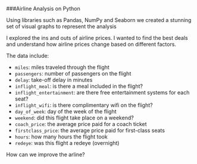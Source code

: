 ###Airline Analysis on Python

Using libraries such as Pandas, NumPy and Seaborn we created a stunning set of visual graphs to represent the analysis

I explored the ins and outs of airline prices. I wanted to find the best deals and understand how airline prices change based on different factors.

The data include:
- `miles`: miles traveled through the flight
- `passengers`: number of passengers on the flight
- `delay`: take-off delay in minutes
- `inflight_meal`: is there a meal included in the flight?
- `inflight_entertainment`: are there free entertainment systems for each seat?
- `inflight_wifi`: is there complimentary wifi on the flight?
- `day_of_week`: day of the week of the flight
- `weekend`: did this flight take place on a weekend?
- `coach_price`: the average price paid for a coach ticket
- `firstclass_price`: the average price paid for first-class seats
- `hours`: how many hours the flight took
- `redeye`: was this flight a redeye (overnight)

How can we improve the arline?
